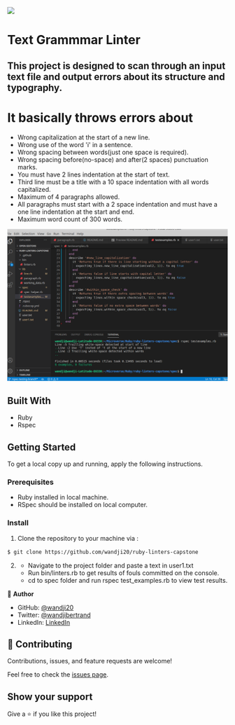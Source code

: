 ![](https://img.shields.io/badge/Microverse-blueviolet)

# Text Grammmar Linter

## This project is designed to scan through an input text file and output errors about its structure and typography.

# It basically throws errors about

- Wrong capitalization at the start of a new line.
- Wrong use of the word 'i' in a sentence.
- Wrong spacing between words(just one space is required).
- Wrong spacing before(no-space) and after(2 spaces) punctuation marks.
- You must have 2 lines indentation at the start of text.
- Third line must be a title with a 10 space indentation with all words capitalized.
- Maximum of 4 paragraphs allowed.
- All paragraphs must start with a 2 space indentation and must have a one line indentation at the start and end.
- Maximum word count of 300 words.

![screenshot](./Screenshot.png)

## Built With

- Ruby
- Rspec

## Getting Started

To get a local copy up and running, apply the following instructions.

### Prerequisites

- Ruby installed in local machine.
- RSpec should be installed on local computer.

### Install

1. Clone the repository to your machine via :

```sh
$ git clone https://github.com/wandji20/ruby-linters-capstone
```

2. - Navigate to the project folder and paste a text in user1.txt
   - Run bin/linters.rb to get results of fouls committed on the console.
   - cd to spec folder and run rspec test_examples.rb to view test results.

👤 **Author**

- GitHub: [@wandji20](https://github.com/wandji20)
- Twitter: [@wandjibertrand](https://twitter.com/wandjibertrand)
- LinkedIn: [LinkedIn](https://www.linkedin.com/in/wandji-bertrand-5232621b2/)

## 🤝 Contributing

Contributions, issues, and feature requests are welcome!

Feel free to check the [issues page](issues/).

## Show your support

Give a ⭐️ if you like this project!
